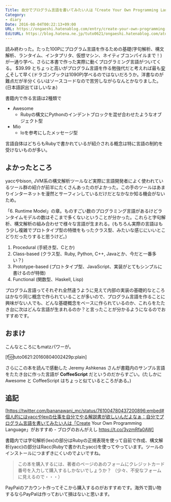 ```yaml
---
Title: 自分でプログラム言語を書いてみたい人は「Create Your Own Programming Language」がおすすめ
Category:
- diary
Date: 2016-08-04T00:22:13+09:00
URL: https://ongaeshi.hatenablog.com/entry/create-your-own-programming-language
EditURL: https://blog.hatena.ne.jp/tuto0621/ongaeshi.hatenablog.com/atom/entry/10328749687177419898
---
```


読み終わった。たった100Pにプログラム言語を作るための基礎(字句解析、構文解析、ランタイム、インタプリタ、仮想マシン、ネイティブコンパイルまで！)が一通り学べ、さらに本書で作った実際に動くプログラミング言語がついてくる。 $39.99 とちょっと高いがプログラム言語を作る勉強代だと考えれば最も[安く](https://www.amazon.co.jp/%E3%82%B3%E3%83%B3%E3%83%91%E3%82%A4%E3%83%A9%E2%80%95%E5%8E%9F%E7%90%86%E3%83%BB%E6%8A%80%E6%B3%95%E3%83%BB%E3%83%84%E3%83%BC%E3%83%AB-Information-Computing-V-%E3%82%A8%E3%82%A4%E3%83%9B/dp/478191229X)そして早く(ドラゴンブックは1090P)学べるのではないだろうか。洋書なのが難点だが半分くらいはソースコードなので苦労しながらなんとかなりました。(日本語訳出てほしいなぁ)

書籍内で作る言語は2種類で

- Awesome
  - Rubyの構文にPythonのインデントブロックを混ぜ合わせたようなオブジェクト型
- Mio
  - Ioを参考にしたメッセージ型

言語自体はどちらもRubyで書かれているが紹介される概念は特に言語の制約を受けないものが多い。

## よかったところ
yaccやbison, JVM系の構文解析ツールなど実際に言語開発者によく使われているツール群の紹介が前半にたくさんあったのがよかった。この手のツールはあまりインターネットを漫然とサーフィンしているだけだとなかなか知る機会がないため。

「6. Runtime Model」の章。ものすごい数のプログラミング言語があるけどランタイムモデルの数はそこまで多くないということが分かった。これらと字句解析、構文解析の組み合わせで様々な言語が生まれる。(もちろん実際の言語はもう少し複雑でプロトタイプ型の特徴をもったクラス型、みたいな感じにいいとこどりだったりすると思うけど。)

1. Procedural (手続き型、Cとか)
1. Class-based (クラス型、Ruby, Python, C++, Javaとか、今だと一番多い？)
1. Prototype-based (プロトタイプ型、JavaScript、実装がとてもシンプルに書けるのが特徴)
1. Functional (関数型、Haskell, Lisp)

プログラム言語ってそれぞれ全然違うように見えて内部の実装の基礎的なところはかなり同じ概念で作られていることが多いので、プログラム言語を作ることに興味がない人でも、どんな基礎概念をベースに作られているのか、これらをたたき台に次はどんな言語が生まれるのか？と言ったことが分かるようになるのでおすすめです。

## おまけ
こんなところにもmatzパワーが。

[f:id:tuto0621:20160804002429p:plain]

さらにこの本を読んで感動した Jeremy Ashkenas さんが書籍内のサンプル言語をたたき台に作った言語が **CoffeeScript** だというのだからすごい。(たしかに Awesome と CoffeeScript はちょっと似ているところがある。)

## 追記
[https://twitter.com/bananawani_mc/status/761004780437200896:embed#個人的にはyaccやlexの仕事を自分でやる解説書が欲しいんだよなぁ：自分でプログラム言語を書いてみたい人は「Create Your Own Programming Language」がおすすめ - ブログのおんがえし https://t.co/3vzmRfa0AW]

書籍内では字句解析(lex)の部分はRubyの正規表現を使って自前で作成、構文解析(yacc)の部分はRacc(Rubyで書かれたyacc)を使ってやっています。ツールのインストールにつまずきにくいのでよいですね。

> この本を購入するには、著者のページのあのフォームにクレジットカード番号を入力して購入するしかないでしょうか？
（少々、不安なフォームに見えるので・・・）

PayPalのアカウント作ってそこから購入するのがおすすめです。海外で買い物するならPayPalは作っておいて損はないと思います。
